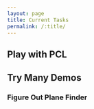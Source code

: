 ```yaml
---
layout: page
title: Current Tasks
permalink: /:title/
---
```


## Play with PCL
<h2> Try Many Demos </h2>
<h3> Figure Out Plane Finder </h3>
